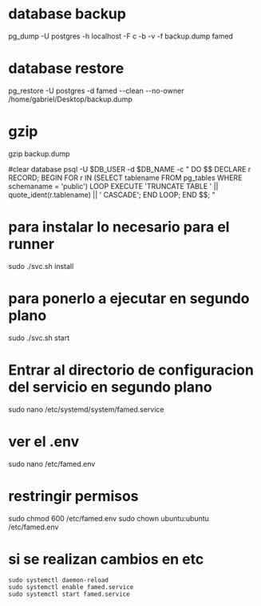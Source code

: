 # database backup
pg_dump -U postgres -h localhost -F c -b -v -f backup.dump famed


# database restore
pg_restore -U postgres -d famed --clean --no-owner /home/gabriel/Desktop/backup.dump

# gzip
gzip backup.dump

#clear database
psql -U $DB_USER -d $DB_NAME -c "
      DO \$\$
      DECLARE
          r RECORD;
      BEGIN
          FOR r IN (SELECT tablename FROM pg_tables WHERE schemaname = 'public') LOOP
              EXECUTE 'TRUNCATE TABLE ' || quote_ident(r.tablename) || ' CASCADE';
          END LOOP;
      END
      \$\$; "


# para instalar lo necesario para el runner
sudo ./svc.sh install

# para ponerlo a ejecutar en segundo plano
sudo ./svc.sh start


# Entrar al directorio de configuracion del servicio en segundo plano
  sudo nano  /etc/systemd/system/famed.service

# ver el .env
  sudo nano /etc/famed.env

# restringir permisos
  sudo chmod 600 /etc/famed.env
  sudo chown ubuntu:ubuntu /etc/famed.env


  # si se realizan cambios en etc
    sudo systemctl daemon-reload
    sudo systemctl enable famed.service
    sudo systemctl start famed.service
